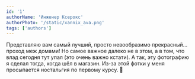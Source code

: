 ```yaml
---
id: '1'
authorName: 'Инженер Ксерокс'
authorPhoto: '/static/xannix_ava.png'
tags: ['authors']
---
```


Представляю вам самый лучший, просто невообразимо прекрасный... проход меж домами! Но самое важное далеко не в этом, а в том, что
влад сегодня тут упал (это очень важно кстати). А так, эту фотографию я сделал тогда, когда шёл в магазин. Из-за этой фотки у меня
просыпается ностальгия по первому курсу. 🫠
